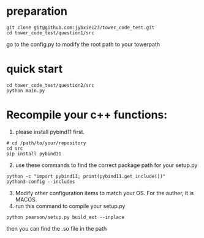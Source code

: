# preparation
```shell
git clone git@github.com:jybxie123/tower_code_test.git
cd tower_code_test/question1/src
```
go to the config.py to modify the root path to your towerpath


# quick start
```shell
cd tower_code_test/question2/src
python main.py
```

# Recompile your c++ functions:

1. please install pybind11 first.
```shell
# cd /path/to/your/repository
cd src
pip install pybind11
```
2. use these commands to find the correct package path for your setup.py
```shell
python -c "import pybind11; print(pybind11.get_include())"
python3-config --includes
```
3. Modify other configuration items to match your OS. For the auther, it is MACOS.
4. run this command to compile your setup.py
```shell
python pearson/setup.py build_ext --inplace
```
then you can find the .so file in the path


